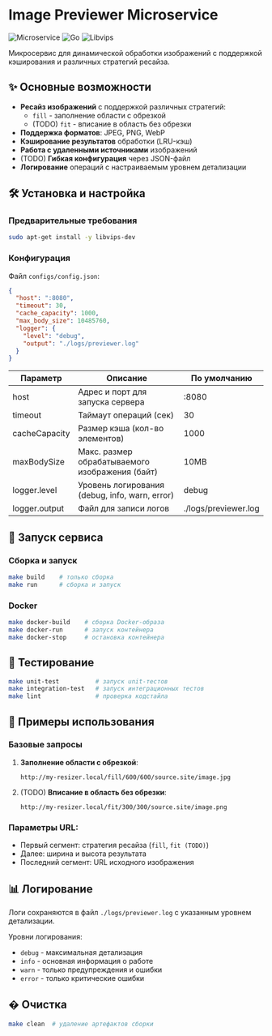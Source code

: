 # Image Previewer Microservice

![Microservice](https://img.shields.io/badge/Type-Microservice-blue) 
![Go](https://img.shields.io/badge/Go-1.20-brightgreen) 
![Libvips](https://img.shields.io/badge/Libvips-required-orange)

Микросервис для динамической обработки изображений с поддержкой кэширования и различных стратегий ресайза.

## ✨ Основные возможности

- **Ресайз изображений** с поддержкой различных стратегий:
  - `fill` - заполнение области с обрезкой
  - (TODO) `fit` - вписание в область без обрезки
- **Поддержка форматов**: JPEG, PNG, WebP
- **Кэширование результатов** обработки (LRU-кэш)
- **Работа с удаленными источниками** изображений
- (TODO) **Гибкая конфигурация** через JSON-файл
- **Логирование** операций с настраиваемым уровнем детализации

## 🛠 Установка и настройка

### Предварительные требования

```bash
sudo apt-get install -y libvips-dev
```

### Конфигурация

Файл `configs/config.json`:

```json
{
  "host": ":8080",
  "timeout": 30,
  "cache_capacity": 1000,
  "max_body_size": 10485760,
  "logger": {
    "level": "debug",
    "output": "./logs/previewer.log"
  }
}
```

| Параметр         | Описание                          | По умолчанию |
|------------------|-----------------------------------|--------------|
| host             | Адрес и порт для запуска сервера  | :8080        |
| timeout          | Таймаут операций (сек)            | 30           |
| cacheСapacity   | Размер кэша (кол-во элементов)    | 1000         |
| maxBodySize    | Макс. размер обрабатываемого изображения (байт) | 10MB     |
| logger.level     | Уровень логирования (debug, info, warn, error) | debug |
| logger.output    | Файл для записи логов             | ./logs/previewer.log |

## 🚀 Запуск сервиса

### Сборка и запуск

```bash
make build    # только сборка
make run      # сборка и запуск
```

### Docker

```bash
make docker-build    # сборка Docker-образа
make docker-run      # запуск контейнера
make docker-stop     # остановка контейнера
```

## 🧪 Тестирование

```bash
make unit-test          # запуск unit-тестов
make integration-test   # запуск интеграционных тестов
make lint               # проверка кодстайла
```

## 📌 Примеры использования

### Базовые запросы

1. **Заполнение области с обрезкой**:
   ```
   http://my-resizer.local/fill/600/600/source.site/image.jpg
   ```

2. (TODO) **Вписание в область без обрезки**:
   ```
   http://my-resizer.local/fit/300/300/source.site/image.png
   ```

### Параметры URL:

- Первый сегмент: стратегия ресайза (`fill`, `fit (TODO)`)
- Далее: ширина и высота результата
- Последний сегмент: URL исходного изображения

## 📊 Логирование

Логи сохраняются в файл `./logs/previewer.log` с указанным уровнем детализации.

Уровни логирования:
- `debug` - максимальная детализация
- `info` - основная информация о работе
- `warn` - только предупреждения и ошибки
- `error` - только критические ошибки

## � Очистка

```bash
make clean  # удаление артефактов сборки
```
